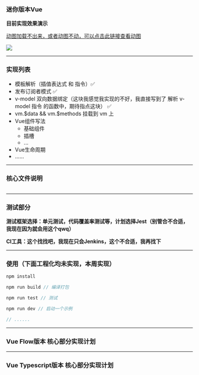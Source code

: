 ### 迷你版本Vue

**目前实现效果演示**

[动图加载不出来，或者动图不动，可以点击此链接查看动图](https://itzkp-1253302184.cos.ap-beijing.myqcloud.com/github%E5%9B%BE%E7%89%87/miniVue/1.%E5%AE%9E%E7%8E%B0%E6%95%88%E6%9E%9C%E6%BC%94%E7%A4%BA.gif)

<img src="https://itzkp-1253302184.cos.ap-beijing.myqcloud.com/github%E5%9B%BE%E7%89%87/miniVue/1.%E5%AE%9E%E7%8E%B0%E6%95%88%E6%9E%9C%E6%BC%94%E7%A4%BA.gif" />

---

### 实现列表

- 模板解析（插值表达式 和 指令）✅
- 发布订阅者模式 ✅
- v-model 双向数据绑定（这块我感觉我实现的不好，我直接写到了 解析 v-model 指令 的函数中，期待指点这块） ✅
- vm.$data && vm.$methods 挂载到 vm 上
- Vue组件写法
    - 基础组件
    - 插槽
    - ...
- Vue生命周期
- ......



---

### 核心文件说明


```js
```



---

### 测试部分

**测试框架选择：单元测试，代码覆盖率测试等，计划选择Jest（别管合不合适，我现在因为就会用这个qwq）**

**CI工具：这个找找吧，我现在只会Jenkins，这个不合适，我再找下**

---

### 使用（下面工程化均未实现，本周实现）

```js
npm install 

npm run build // 编译打包

npm run test // 测试

npm run dev // 启动一个示例

// ......
```

---

### Vue Flow版本 核心部分实现计划

---

### Vue Typescript版本 核心部分实现计划




